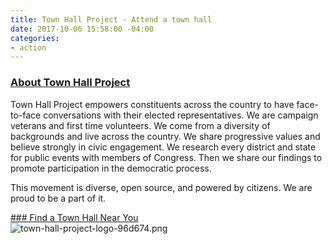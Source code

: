 ```yaml
---
title: Town Hall Project - Attend a town hall
date: 2017-10-06 15:58:00 -04:00
categories:
- action
---
```


### [About Town Hall Project](https://townhallproject.com/#about)
Town Hall Project empowers constituents across the country to have face-to-face conversations with their elected representatives. We are campaign veterans and first time volunteers. We come from a diversity of backgrounds and live across the country. We share progressive values and believe strongly in civic engagement. We research every district and state for public events with members of Congress. Then we share our findings to promote participation in the democratic process.

This movement is diverse, open source, and powered by citizens. We are proud to be a part of it.

[### Find a Town Hall Near You](https://townhallproject.com/)
<BR>
![town-hall-project-logo-96d674.png](/uploads/town-hall-project-logo-96d674.png)